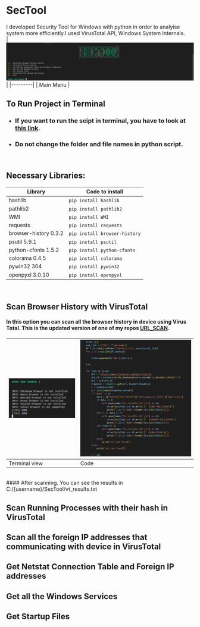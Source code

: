 # SecTool
I developed Security Tool for Windows with python in order to analyise system more efficiently.I used VirusTotal API, Windows System Internals.
<br>
|<img src="Images/AnaEkran.png">|
|---------|
| Main Menu |
<br>

## To Run Project in Terminal
- ### If you want to run the scipt in terminal, you have to look at <a href="https://github.com/mrtergl/VirusTotal_Python_URL_Scan">this link</a>.
- ### Do not change the folder and file names in python script.

<br>

## Necessary Libraries:

| Library  | Code to install |
| ------------- | ------------- |
| hashlib  | ``` pip install hashlib ```  |
| pathlib2  | ``` pip install pathlib2 ```  |
| WMI  |``` pip install WMI ``` |
| requests | ``` pip install requests ```|
| browser-history 0.3.2 | ``` pip install browser-history ```|
| psutil 5.9.1 | ``` pip install psutil ```|
| python-cfonts 1.5.2 | ``` pip install python-cfonts ```|
| colorama 0.4.5 | ``` pip install colorama ```|
| pywin32 304 | ``` pip install pywin32 ```|
| openpyxl 3.0.10 | ``` pip install openpyxl ```|
<br>

## Scan Browser History with VirusTotal

#### In this option you can scan all the browser history in device using Virus Total. This is the updated version of one of my repos <a href="https://www.geeksforgeeks.org/how-to-set-up-command-prompt-for-python-in-windows10/">URL_SCAN</a>.

|<img src="Images/1-a.png">|<img src="Images/1-b.png">|
|---------|---------|
| Terminal view | Code |

<br>
#### After scanning. You can see the results in C:/{username}/SecTool/vt_results.txt

## Scan Running Processes with their hash in VirusTotal
## Scan all the foreign IP addresses that communicating with device in VirusTotal
## Get Netstat Connection Table and Foreign IP addresses
## Get all the Windows Services
## Get Startup Files

